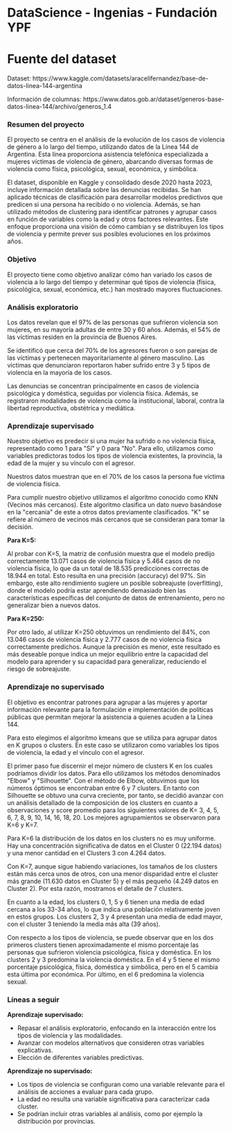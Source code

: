# DataScience - Ingenias - Fundación YPF

<h1>Fuente del dataset</h1>
<p>Dataset: https://www.kaggle.com/datasets/aracelifernandez/base-de-datos-linea-144-argentina</p>
<p>Información de columnas: https://www.datos.gob.ar/dataset/generos-base-datos-linea-144/archivo/generos_1.4</p>

<h3>Resumen del proyecto</h3>
<p>El proyecto se centra en el análisis de la evolución de los casos de violencia de género a lo largo del tiempo, utilizando datos de la Línea 144 de Argentina. Esta línea proporciona asistencia telefónica especializada a mujeres víctimas de violencia de género, abarcando diversas formas de violencia como física, psicológica, sexual, económica, y simbólica. </p>
<p>El dataset, disponible en Kaggle y consolidado desde 2020 hasta 2023, incluye información detallada sobre las denuncias recibidas. Se han aplicado técnicas de clasificación para desarrollar modelos predictivos que predicen si una persona ha recibido o no violencia. Además, se han utilizado métodos de clustering para identificar patrones y agrupar casos en función de variables como la edad y otros factores relevantes. Este enfoque proporciona una visión de cómo cambian y se distribuyen los tipos de violencia y permite prever sus posibles evoluciones en los próximos años.</p>

<h3>Objetivo </h3>
<p>El proyecto tiene como objetivo analizar cómo han variado los casos de violencia a lo largo del tiempo y determinar qué tipos de violencia (física, psicológica, sexual, económica, etc.) han mostrado mayores fluctuaciones.</p>

<h3>Análisis exploratorio</h3>
<p>Los datos revelan que el 97% de las personas que sufrieron violencia son mujeres, en su mayoría adultas de entre 30 y 60 años. Además, el 54% de las víctimas residen en la provincia de Buenos Aires.</p>
<p>Se identificó que cerca del 70% de los agresores fueron o son parejas de las víctimas y pertenecen mayoritariamente al género masculino. Las víctimas que denunciaron reportaron haber sufrido entre 3 y 5 tipos de violencia en la mayoría de los casos.</p>
<p>Las denuncias se concentran principalmente en casos de violencia psicológica y doméstica, seguidas por violencia física. Además, se registraron modalidades de violencia como la institucional, laboral, contra la libertad reproductiva, obstétrica y mediática.</p>

<h3>Aprendizaje supervisado</h3>
<p>Nuestro objetivo es predecir si una mujer ha sufrido o no violencia física, representado como 1 para "Sí" y 0 para "No". Para ello, utilizamos como variables predictoras todos los tipos de violencia existentes, la provincia, la edad de la mujer y su vínculo con el agresor.</p>
<p>Nuestros datos muestran que en el 70% de los casos la persona fue víctima de violencia física.</p>
<p>Para cumplir nuestro objetivo utilizamos el algoritmo conocido como KNN (Vecinos más cercanos). Este algoritmo clasifica un dato nuevo basándose en la "cercanía" de este a otros datos previamente clasificados. "K" se refiere al número de vecinos más cercanos que se consideran para tomar la decisión.</p>
<strong>Para K=5:</strong>
<p>Al probar con K=5, la matriz de confusión muestra que el modelo predijo correctamente 13.071 casos de violencia física y 5.464 casos de no violencia física, lo que da un total de 18.535 predicciones correctas de 18.944 en total. Esto resulta en una precisión (accuracy) del 97%. 
Sin embargo, este alto rendimiento sugiere un posible sobreajuste (overfitting), donde el modelo podría estar aprendiendo demasiado bien las características específicas del conjunto de datos de entrenamiento, pero no generalizar bien a nuevos datos.</p>
<strong>Para K=250:</strong>
<p>Por otro lado, al utilizar K=250 obtuvimos un rendimiento del 84%, con 13.046 casos de violencia física y 2.777 casos de no violencia física correctamente predichos. Aunque la precisión es menor, este resultado es más deseable porque indica un mejor equilibrio entre la capacidad del modelo para aprender y su capacidad para generalizar, reduciendo el riesgo de sobreajuste.</p>

<h3>Aprendizaje no supervisado</h3>
<p>El objetivo es encontrar patrones para agrupar a las mujeres y aportar información relevante para la formulación e implementación de políticas públicas que permitan mejorar la asistencia a quienes acuden a la Línea 144.</p>
<p>Para esto elegimos el algoritmo kmeans que se utiliza para agrupar datos en K grupos o clusters. En este caso se utilizaron como variables los tipos de violencia, la edad y el vínculo con el agresor.</p>
<p>El primer paso fue discernir el mejor número de clusters K en los cuales podríamos dividir los datos. Para ello utilizamos los métodos denominados "Elbow" y "Silhouette".
Con el método de Elbow, obtuvimos que los números óptimos se encontraban entre 6 y 7 clusters. 
En tanto con Silhouette se obtuvo una curva creciente, por tanto, se decidió avanzar con un análisis detallado de la composición de los clusters en cuanto a observaciones y score promedio para los siguientes valores de K= 3, 4, 5, 6, 7, 8, 9, 10, 14, 16, 18, 20. Los mejores agrupamientos se observaron para K=6 y K=7. 
<p>Para K=6 la distribución de los datos en los clusters no es muy uniforme. Hay una concentración significativa de datos en el Cluster 0 (22.194 datos) y una menor cantidad en el Clusters 3 con 4.264 datos.</p>
<p>Con K=7, aunque sigue habiendo variaciones, los tamaños de los clusters están más cerca unos de otros, con una menor disparidad entre el cluster más grande (11.630 datos en Cluster 5) y el más pequeño (4.249 datos en Cluster 2).
Por esta razón, mostramos el detalle de 7 clusters.</p>
<p>En cuanto a la edad,  los clusters 0, 1, 5 y 6 tienen una media de edad cercana a los 33-34 años, lo que indica una población relativamente joven en estos grupos.
Los clusters 2, 3 y 4 presentan una media de edad mayor, con el cluster 3 teniendo la media más alta (39 años).</p>
<p>Con respecto a los tipos de violencia, se puede observar que en los dos primeros clusters tienen aproximadamente el mismo porcentaje las personas que sufrieron violencia psicológica, física y doméstica. En los clusters 2 y 3 predomina la violencia doméstica. 
En el 4 y 5 tiene el mismo porcentaje psicológica, física, doméstica y simbólica, pero en el 5 cambia esta última por económica. Por último, en el 6 predomina la violencia sexual.</p>

<h3>Líneas a seguir</h3>

<strong>Aprendizaje supervisado:</strong>
* Repasar el análisis exploratorio, enfocando en la interacción entre los tipos de violencia y las modalidades.
* Avanzar con modelos alternativos que consideren otras variables explicativas.
* Elección de diferentes variables predictivas.


<strong>Aprendizaje no supervisado:</strong>
* Los tipos de violencia se configuran como una variable relevante para el análisis de acciones a evaluar para cada grupo.  
* La edad no resulta una variable significativa para caracterizar cada cluster.
* Se podrían incluir otras variables al análisis, como por ejemplo la distribución por provincias.

